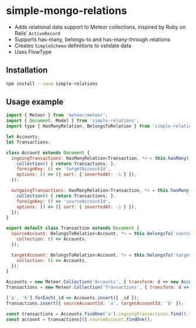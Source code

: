 # simple-mongo-relations

- Adds relational data support to Meteor collections, inspired by Ruby on Rails’ `ActiveRecord`
- Supports has-many, belongs-to and has-many-through relations
- Creates `SimpleSchema` definitions to validate data
- Uses FlowType

## Installation

```bash
npm install --save simple-relations
```

## Usage example

```javascript
import { Meteor } from 'meteor/meteor';
import { Document, Model } from 'simple-relations';
import type { HasManyRelation, BelongsToRelation } from 'simple-relations';

let Accounts;
let Transactions;

class Account extends Document {
  ingoingTransactions: HasManyRelation<Transaction, *> = this.hasMany('ingoingTransactions', {
    collection() { return Transactions; },
    foreignKey: () => 'targetAccountId',
    options: () => ({ sort: { insertedAt: -1 } }),
  });

  outgoingTransactions: HasManyRelation<Transaction, *> = this.hasMany('outgoingTransactions', {
    collection() { return Transactions; },
    foreignKey: () => 'sourceAccountId',
    options: () => ({ sort: { insertedAt: -1 } }),
  });
}

export default class Transaction extends Document {
  sourceAccount: BelongsToRelation<Account, *> = this.belongsTo('sourceAccount', {
    collection: () => Accounts,
  });

  targetAccount: BelongsToRelation<Account, *> = this.belongsTo('targetAccount', {
    collection: () => Accounts,
  });
}

Accounts = new Meteor.Collection('Accounts', { transform: d => new Account(d) });
Transactions = new Meteor.Collection('Transactions', { transform: d => new Transaction(d) });

['a', 'b'].forEach(_id => Accounts.insert({ _id });
Transactions.insert({ sourceAccountId: 'a', targetAccountId: 'b' });

const transactions = Accounts.findOne('a').ingoingTransactions.find().fetch();
const account = transactions[0].sourceAccount.findOne();
```
